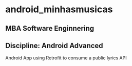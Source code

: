 # android_minhasmusicas

## MBA Software Enginnering
## Discipline: Android Advanced

Android App using Retrofit to consume a public lyrics API


